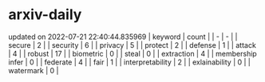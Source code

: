 # arxiv-daily
updated on 2022-07-21 22:40:44.835969
| keyword | count |
| - | - |
| secure | 2 |
| security | 6 |
| privacy | 5 |
| protect | 2 |
| defense | 1 |
| attack | 4 |
| robust | 17 |
| biometric | 0 |
| steal | 0 |
| extraction | 4 |
| membership infer | 0 |
| federate | 4 |
| fair | 1 |
| interpretability | 2 |
| exlainability | 0 |
| watermark | 0 |
